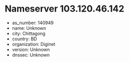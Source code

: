 # Nameserver 103.120.46.142

* as_number: 140949
* name: Unknown
* city: Chittagong
* country: BD
* organization: Diginet
* version: Unknown
* dnssec: Unknown
